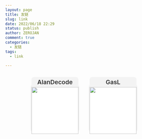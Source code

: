 ```yaml
---
layout: page
title: 友链
slug: link
date: 2022/06/18 22:29
status: publish
author: ZEROJAN
comment: true
categories: 
  - 友链
tags: 
  - link

---
```

<div id="links">
  <ul>
    <li><a href="https://www.imalan.cn" title="只坚持一种正义。我的正义">AlanDecode
    <img src="https://www.imalan.cn/favicon-32x32.png?v=yyLyaqbyRG" alt="">
    </a></li>
    <li><a href="https://lcxddn.github.io/" title="welcome to my world!">GasL
    <img src="https://lcxddn.github.io/images/apple-touch-icon-next.png" alt="">
    </a></li>
  </ul>
</div>

<style>
  #links ul {
    list-style: none;
    padding: 0px;
    text-align: center;
    border: none;
    background: none;
  }

  #links ul li {
      display: inline-block;
      width: 150px;
      height: 150px;
      margin: 1rem 1rem;
      background-color: rgba(0, 0, 0, 0.04);
      box-shadow: rgba(0, 0, 0, 0.18) 0px 25px 5px;
      border-radius: 5%;
      font-weight: 600;
      text-align: center;
      transition: all 0.5s;
      line-height: 2rem;
      position: relative;
      top: 0px;
  }

  #links ul li:hover {
      box-shadow: rgba(0, 0, 0, 0.3) 0px 20px 10px;
      transition: all 0.5s;
      background-color: #FF5722;
      top: -15px;
  }

  #links ul li:hover a {
      color: white;
      transition: all 0.1s;
  }

  #links ul li:hover .site-friend-link-count {}

  #links ul li a {
      text-decoration: none;
      color: rgba(0, 0, 0, 0.8);
      background: none;
      transition: all 0.5s;
      font-size: 1.2rem
  }

  #links ul li .site-friend-link-count {
      color: white;
      overflow: hidden;
      text-overflow: ellipsis;
      word-spacing: normal;
      word-break: break-word;
      word-wrap: break-word;
      z-index: 1000;
      position: absolute;
      background-color: #FF5722;
      width: 15px;
      height: 15px;
      border-radius: 100%;
      top: -5px;
      right: -7px;
      line-height: 15px;
  }

  #links ul li a img {
      width: 100%;
      height: 100%;
      background-color: white;
      padding: 0px;
  }

  #links ul li a img:hover {
      box-shadow: none;
  }
</style>